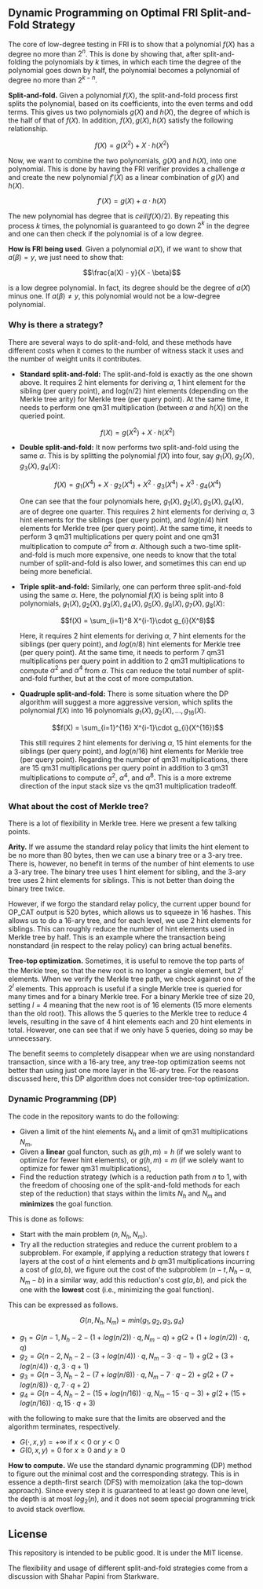 ## Dynamic Programming on Optimal FRI Split-and-Fold Strategy

The core of low-degree testing in FRI is to show that a polynomial $f(X)$ has a degree no more than $2^n$. This is done 
by showing that, after split-and-folding the polynomials by $k$ times, in which each time the degree of the polynomial 
goes down by half, the polynomial becomes a polynomial of degree no more than $2^{k-n}$.

**Split-and-fold.** Given a polynomial $f(X)$, the split-and-fold process first splits the polynomial, based on its 
coefficients, into the even terms and odd terms. This gives us two polynomials $g(X)$ and $h(X)$, the degree of which 
is the half of that of $f(X)$. In addition, $f(X), g(X), h(X)$ satisfy the following relationship.

$$f(X) = g(X^2) + X \cdot h(X^2)$$

Now, we want to combine the two polynomials, $g(X)$ and $h(X)$, into one polynomial. This is done by having the FRI verifier 
provides a challenge $\alpha$ and create the new polynomial $f'(X)$ as a linear combination of $g(X)$ and $h(X)$.

$$f'(X) = g(X) + \alpha \cdot h(X)$$

The new polynomial has degree that is $ceil(f(X) / 2)$. By repeating this process $k$ times, the polynomial is guaranteed 
to go down $2^k$ in the degree and one can then check if the polynomial is of a low degree.

**How is FRI being used**. Given a polynomial $a(X)$, if we want to show that $a(\beta) = y$, we just need to show that:

$$\frac{a(X) - y}{X - \beta}$$

is a low degree polynomial. In fact, its degree should be the degree of $a(X)$ minus one. If $a(\beta) \not= y$, this 
polynomial would not be a low-degree polynomial. 

### Why is there a strategy?

There are several ways to do split-and-fold, and these methods have different costs when it comes to the number of witness 
stack it uses and the number of weight units it contributes.

- **Standard split-and-fold:** The split-and-fold is exactly as the one shown above. It requires 2 hint elements for 
deriving $\alpha$, 1 hint element for the sibling (per query point), and log(n/2) hint elements (depending on the Merkle tree arity) for Merkle 
tree (per query point). At the same time, it needs to perform one qm31 multiplication (between $\alpha$ and $h(X)$) on the queried point. 

   $$f(X) = g(X^2) + X \cdot h(X^2)$$

- **Double split-and-fold:** It now performs two split-and-fold using the same $\alpha$. This is by splitting the 
polynomial $f(X)$ into four, say $g_1(X), g_2(X), g_3(X), g_4(X)$:

   $$f(X) = g_1(X^4) + X\cdot g_2(X^4) + X^2 \cdot g_3(X^4) + X^3 \cdot g_4(X^4)$$ 

   One can see that the four polynomials here, $g_1(X), g_2(X), g_3(X), g_4(X)$, are of degree one quarter. This requires 2 
hint elements for deriving $\alpha$, 3 hint elements for the siblings (per query point), and $log(n/4)$ hint elements for 
Merkle tree (per query point). At the same time, it needs to perform 3 qm31 multiplications per query point and one qm31 
multiplication to compute $\alpha^2$ from $\alpha$. Although such a two-time split-and-fold is much more expensive, one 
needs to know that the total number of split-and-fold is also lower, and sometimes this can end up being more beneficial.

- **Triple split-and-fold:** Similarly, one can perform three split-and-fold using the same $\alpha$. Here, the polynomial 
$f(X)$ is being split into 8 polynomials, $g_1(X), g_2(X), g_3(X), g_4(X), g_5(X), g_6(X), g_7(X), g_8(X)$:

  $$f(X) = \sum_{i=1}^8 X^{i-1}\cdot g_{i}(X^8)$$

  Here, it requires 2 hint elements for deriving $\alpha$, 7 hint elements for the siblings (per query point), and $log(n/8)$
hint elements for Merkle tree (per query point). At the same time, it needs to perform 7 qm31 multiplications per query 
point in addition to 2 qm31 multiplications to compute $\alpha^2$ and $\alpha^4$ from $\alpha$. This can reduce the total 
number of split-and-fold further, but at the cost of more computation.

- **Quadruple split-and-fold:** There is some situation where the DP algorithm will suggest a more aggressive version, which 
splits the polynomial $f(X)$ into 16 polynomials $g_1(X), g_2(X), ..., g_{16}(X)$.

   $$f(X) = \sum_{i=1}^{16} X^{i-1}\cdot g_{i}(X^{16})$$

   This still requires 2 hint elements for deriving $\alpha$, 15 hint elements for the siblings (per query point), and 
   $log(n/16)$ hint elements for Merkle tree (per query point). Regarding the number of qm31 multiplications, 
   there are 15 qm31 multiplications per query point in addition to 3 qm31 multiplications to compute $\alpha^2$, $\alpha^4$,
   and $\alpha^8$. This is a more extreme direction of the input stack size vs the qm31 multiplication tradeoff.

### What about the cost of Merkle tree?

There is a lot of flexibility in Merkle tree. Here we present a few talking points.

**Arity.** If we assume the standard relay policy that limits the hint element to be no more than 80 bytes, 
then we can use a binary tree or a 3-ary tree. There is, however, no benefit in terms of the number of hint elements 
to use a 3-ary tree. The binary tree uses 1 hint element for sibling, and the 3-ary tree uses 2 hint elements for siblings. 
This is not better than doing the binary tree twice.

However, if we forgo the standard relay policy, the current upper bound for OP_CAT output is 520 bytes, which allows us 
to squeeze in 16 hashes. This allows us to do a 16-ary tree, and for each level, we use 2 hint elements for siblings. This 
can roughly reduce the number of hint elements used in Merkle tree by half. This is an example where the transaction being 
nonstandard (in respect to the relay policy) can bring actual benefits.

**Tree-top optimization.** Sometimes, it is useful to remove the top parts of the Merkle tree, so that the new root is no 
longer a single element, but $2^l$ elements. When we verify the Merkle tree path, we check against one of the $2^l$ elements. 
This approach is useful if a single Merkle tree is queried for many times and for a binary Merkle tree. For a binary Merkle 
tree of size 20, setting $l = 4$ meaning that the new root is of 16 elements (15 more elements than the old root). This 
allows the 5 queries to the Merkle tree to reduce 4 levels, resulting in the save of 4 hint elements each and 20 hint elements 
in total. However, one can see that if we only have 5 queries, doing so may be unnecessary.

The benefit seems to completely disappear when we are using nonstandard transaction, since with a 16-ary tree, any tree-top 
optimization seems not better than using just one more layer in the 16-ary tree. For the reasons discussed here, this DP
algorithm does not consider tree-top optimization.

### Dynamic Programming (DP)

The code in the repository wants to do the following:

- Given a limit of the hint elements $N_{h}$ and a limit of qm31 multiplications $N_{m}$,
- Given a **linear** goal functon, such as $g(h, m) = h$ (if we solely want to optimize for fewer hint elements), or $g(h, m) = m$
  (if we solely want to optimize for fewer qm31 multiplications),
- Find the reduction strategy (which is a reduction path from $n$ to $1$, with the freedom of choosing one of the split-and-fold 
  methods for each step of the reduction) that stays within the limits $N_{h}$ and $N_{m}$ and **minimizes** the goal function.

This is done as follows:

- Start with the main problem $(n, N_{h}, N_{m})$.
- Try all the reduction strategies and reduce the current problem to a subproblem. For example, if applying a reduction 
  strategy that lowers $t$ layers at the cost of $a$ hint elements and $b$ qm31 multiplications incurring a cost of $g(a, b)$, 
  we figure out the cost of the subproblem $(n - t, N_{h} - a, N_{m} - b)$ in a similar way, add this reduction's cost 
  $g(a, b)$, and pick the one with the **lowest** cost (i.e., minimizing the goal function).

This can be expressed as follows.

$$G(n, N_{h}, N_{m}) = min(g_1, g_2, g_3, g_4)$$

- $g_1 = G(n - 1, N_{h} - 2 - (1 + log(n/2))\cdot q, N_{m} - q) + g(2 + (1 + log(n/2))\cdot q, q)$
- $g_2 = G(n - 2, N_{h} - 2 - (3 + log(n/4))\cdot q, N_{m} - 3\cdot q - 1) + g(2 + (3 + log(n/4))\cdot q, 3\cdot q + 1)$
- $g_3 = G(n - 3, N_{h} - 2 - (7 + log(n/8))\cdot q, N_{m} - 7\cdot q - 2) + g(2 + (7 + log(n/8))\cdot q, 7\cdot q + 2)$
- $g_4 = G(n - 4, N_{h} - 2 - (15 + log(n/16))\cdot q, N_{m} - 15\cdot q - 3) + g(2 + (15 + log(n/16))\cdot q, 15\cdot q + 3)$

with the following to make sure that the limits are observed and the algorithm terminates, respectively.
- $G(\cdot, x, y) = +\infty$ if $x < 0$ or $y < 0$
- $G(0, x, y) = 0$ for $x \geq 0$ and $y \geq 0$ 

**How to compute.** We use the standard dynamic programming (DP) method to figure out the minimal cost and the corresponding
strategy. This is in essence a depth-first search (DFS) with memoization (aka the top-down approach). Since every step 
it is guaranteed to at least go down one level, the depth is at most $log_{2} (n)$, and it does not seem special programming 
trick to avoid stack overflow.

## License 

This repository is intended to be public good. It is under the MIT license.

The flexibility and usage of different split-and-fold strategies come from a discussion with Shahar Papini from Starkware.